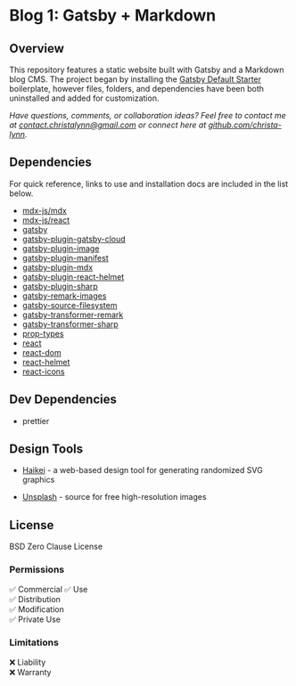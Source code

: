 # Blog 1: Gatsby + Markdown

## Overview

This repository features a static website built with Gatsby and a Markdown blog CMS. The project began by installing the [Gatsby Default Starter](https://www.gatsbyjs.com/starters/gatsbyjs/gatsby-starter-default) boilerplate, however files, folders, and dependencies have been both uninstalled and added for customization.

_Have questions, comments, or collaboration ideas? Feel free to contact me at [contact.christalynn@gmail.com](contact.christalynn@gmail.com) or connect here at [github.com/christa-lynn](https://github.com/christa-lynn)._

## Dependencies

For quick reference, links to use and installation docs are included in the list below.

* [mdx-js/mdx](https://www.gatsbyjs.com/plugins/gatsby-plugin-mdx/)
* [mdx-js/react](https://www.gatsbyjs.com/plugins/gatsby-plugin-mdx/)
* [gatsby](https://www.gatsbyjs.com/)
* [gatsby-plugin-gatsby-cloud](https://www.gatsbyjs.com/plugins/gatsby-plugin-gatsby-cloud/)
* [gatsby-plugin-image](https://www.gatsbyjs.com/plugins/gatsby-plugin-image/)
* [gatsby-plugin-manifest](https://www.gatsbyjs.com/plugins/gatsby-plugin-manifest/)
* [gatsby-plugin-mdx](https://www.gatsbyjs.com/plugins/gatsby-plugin-mdx/)
* [gatsby-plugin-react-helmet](https://www.gatsbyjs.com/plugins/gatsby-plugin-react-helmet/)
* [gatsby-plugin-sharp](https://www.gatsbyjs.com/plugins/gatsby-plugin-sharp/)
* [gatsby-remark-images](https://www.gatsbyjs.com/plugins/gatsby-remark-images/)
* [gatsby-source-filesystem](https://www.gatsbyjs.com/plugins/gatsby-source-filesystem/)
* [gatsby-transformer-remark](https://www.gatsbyjs.com/plugins/gatsby-transformer-remark/)
* [gatsby-transformer-sharp](https://www.gatsbyjs.com/plugins/gatsby-transformer-sharp/)
* [prop-types](https://www.npmjs.com/package/prop-types)
* [react](https://www.npmjs.com/package/react)
* [react-dom](https://www.npmjs.com/package/react-dom)
* [react-helmet](https://www.npmjs.com/package/react-helmet)
* [react-icons](https://react-icons.github.io)

## Dev Dependencies

* prettier

## Design Tools

* [Haikei](https://app.haikei.app) - a web-based design tool for generating randomized SVG graphics

* [Unsplash](https://unsplash.com) - source for free high-resolution images


## License

BSD Zero Clause License

### Permissions
:white_check_mark: Commercial :white_check_mark: Use  
:white_check_mark: Distribution  
:white_check_mark: Modification  
:white_check_mark: Private Use

### Limitations
:x: Liability  
:x: Warranty
